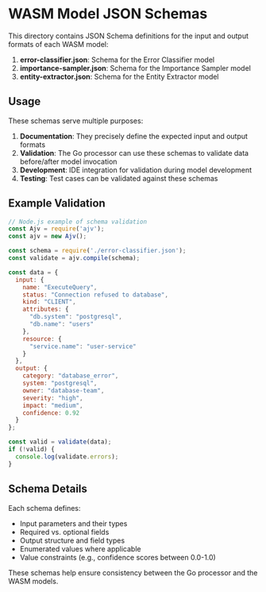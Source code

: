 # WASM Model JSON Schemas

This directory contains JSON Schema definitions for the input and output formats of each WASM model:

1. **error-classifier.json**: Schema for the Error Classifier model
2. **importance-sampler.json**: Schema for the Importance Sampler model
3. **entity-extractor.json**: Schema for the Entity Extractor model

## Usage

These schemas serve multiple purposes:

1. **Documentation**: They precisely define the expected input and output formats
2. **Validation**: The Go processor can use these schemas to validate data before/after model invocation
3. **Development**: IDE integration for validation during model development
4. **Testing**: Test cases can be validated against these schemas

## Example Validation

```javascript
// Node.js example of schema validation
const Ajv = require('ajv');
const ajv = new Ajv();

const schema = require('./error-classifier.json');
const validate = ajv.compile(schema);

const data = {
  input: {
    name: "ExecuteQuery",
    status: "Connection refused to database",
    kind: "CLIENT",
    attributes: { 
      "db.system": "postgresql", 
      "db.name": "users" 
    },
    resource: { 
      "service.name": "user-service" 
    }
  },
  output: {
    category: "database_error",
    system: "postgresql",
    owner: "database-team",
    severity: "high",
    impact: "medium",
    confidence: 0.92
  }
};

const valid = validate(data);
if (!valid) {
  console.log(validate.errors);
}
```

## Schema Details

Each schema defines:

- Input parameters and their types
- Required vs. optional fields
- Output structure and field types
- Enumerated values where applicable
- Value constraints (e.g., confidence scores between 0.0-1.0)

These schemas help ensure consistency between the Go processor and the WASM models.